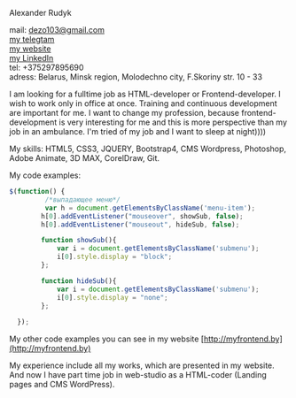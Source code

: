 Alexander Rudyk  

mail: dezo103@gmail.com  
[my telegtam](https://t.me/dezo103)  
[my website](http://myfrontend.by)  
[my LinkedIn](https://www.linkedin.com/in/alexander-rudyk-5369a116a)  
tel: +375297895690  
adress: Belarus, Minsk region, Molodechno city, F.Skoriny str. 10 - 33  

I am looking for a fulltime job as HTML-developer or Frontend-developer. I wish to work only in office at once. Training and continuous development are important for me. I want to change my profession, because frontend-development is very interesting for me and this is more perspective than my job in an ambulance. I'm tried of my job and I want to sleep at night))))

My skills: HTML5, CSS3, JQUERY, Bootstrap4, CMS Wordpress, Photoshop, Adobe Animate, 3D MAX, CorelDraw, Git.

My code examples:  
```javascript
$(function() {
         /*выпадающее меню*/
         var h = document.getElementsByClassName('menu-item');
	    h[0].addEventListener("mouseover", showSub, false);
	    h[0].addEventListener("mouseout", hideSub, false);

	    function showSub(){
	    	var i = document.getElementsByClassName('submenu');
	    	i[0].style.display = "block";
	    };

	    function hideSub(){
	    	var i = document.getElementsByClassName('submenu');
	    	i[0].style.display = "none";
	    };
  
  });

```  

My other code examples you can see in my website [http://myfrontend.by](http://myfrontend.by)

My experience include all my works, which are presented in my website. And now I have part time job in web-studio as a HTML-coder (Landing pages and CMS WordPress).

